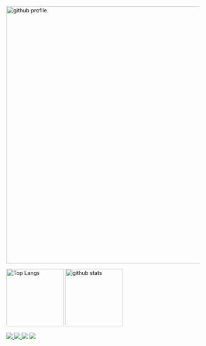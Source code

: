 
<img alt="github profile" width="672px" margin="auto" src="https://github-profile-summary-cards.vercel.app/api/cards/profile-details?username=shingo-kumada&theme=onedark" />

<p align="left"> 
  <img alt="Top Langs" height="150px" src="https://github-readme-stats.vercel.app/api/top-langs/?username=shingo-kumada&layout=compact&count_private=true&show_icons=true&theme=onedark&border_color=000000" />
  <img alt="github stats" height="150px" src="https://github-readme-stats.vercel.app/api?username=shingo-kumada&count_private=true&show_icons=true&show_icons=true&theme=onedark&border_color=000000"/>
</p>

<a href="https://twitter.com/shingo_kumada">
  <img src="https://img.shields.io/twitter/follow/shingo_kumada" />
</a>

<a href="https://twitter.com/shingo_kumada">
  <img src="https://img.shields.io/badge/-Follow_@shingo_--_kumada-FFFFFF.svg?logo=qiita&style=flat">
</a>

<img src="https://img.shields.io/badge/-HTML5-333.svg?logo=html5&style=flat">
<img src="https://img.shields.io/badge/-Python-F9DC3E.svg?logo=python&style=for-the-badge">



